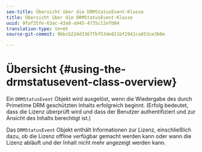 ```yaml
---
seo-title: Übersicht über die DRMStatusEvent-Klasse
title: Übersicht über die DRMStatusEvent-Klasse
uuid: 9faf35fe-63ac-43a8-a945-4735c12efb04
translation-type: tm+mt
source-git-commit: 9bbcb228d3367fbf53de811bf2941ca653ce3b0e

---
```



# Übersicht {#using-the-drmstatusevent-class-overview}

Ein `DRMStatusEvent` Objekt wird ausgelöst, wenn die Wiedergabe des durch Primetime DRM geschützten Inhalts erfolgreich beginnt. (Erfolg bedeutet, dass die Lizenz überprüft wird und dass der Benutzer authentifiziert und zur Ansicht des Inhalts berechtigt ist.)

Das `DRMStatusEvent` Objekt enthält Informationen zur Lizenz, einschließlich dazu, ob die Lizenz offline verfügbar gemacht werden kann oder wann die Lizenz abläuft und der Inhalt nicht mehr angezeigt werden kann.
